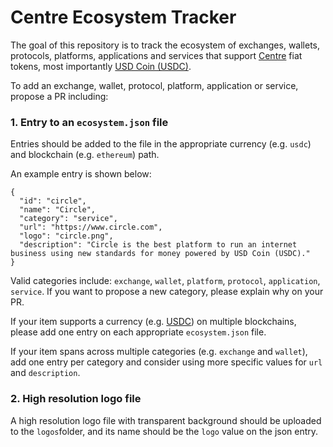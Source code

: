 # Centre Ecosystem Tracker

The goal of this repository is to track the ecosystem of exchanges, wallets, protocols, platforms, applications and services that support [Centre](https://www.centre.io/) fiat tokens, most importantly [USD Coin (USDC)](https://www.centre.io/usdc).

To add an exchange, wallet, protocol, platform, application or service, propose a PR including:

### 1. Entry to an `ecosystem.json` file

Entries should be added to the file in the appropriate currency (e.g. `usdc`) and blockchain (e.g. `ethereum`) path.

An example entry is shown below:

```
{
  "id": "circle",
  "name": "Circle",
  "category": "service",
  "url": "https://www.circle.com",
  "logo": "circle.png",
  "description": "Circle is the best platform to run an internet business using new standards for money powered by USD Coin (USDC)."
}
```

Valid categories include: `exchange`, `wallet`, `platform`, `protocol`, `application`, `service`. If you want to propose a new category, please explain why on your PR.

If your item supports a currency (e.g. [USDC](https://www.centre.io/usdc)) on multiple blockchains, please add one entry on each appropriate `ecosystem.json` file.

If your item spans across multiple categories (e.g. `exchange` and `wallet`), add one entry per category and consider using more specific values for `url` and `description`.

### 2. High resolution logo file

A high resolution logo file with transparent background should be uploaded to the `logos`folder, and its name should be the `logo` value on the json entry.

